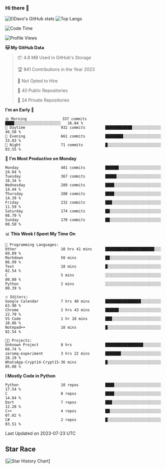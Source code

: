 ### Hi there 👋
![ElDavo's GitHub stats](https://github-readme-stats.vercel.app/api?username=ElDavoo&show_icons=true&theme=chartreuse-dark)
![Top Langs](https://github-readme-stats.vercel.app/api/top-langs/?username=ElDavoo&theme=chartreuse-dark&layout=compact)

<!--START_SECTION:waka-->
![Code Time](http://img.shields.io/badge/Code%20Time-125%20hrs%2055%20mins-blue)

![Profile Views](http://img.shields.io/badge/Profile%20Views-2-blue)

**🐱 My GitHub Data** 

> 📦 4.8 MB Used in GitHub's Storage 
 > 
> 🏆 841 Contributions in the Year 2023
 > 
> 🚫 Not Opted to Hire
 > 
> 📜 40 Public Repositories 
 > 
> 🔑 24 Private Repositories 
 > 
**I'm an Early 🐤** 

```text
🌞 Morning                337 commits         ████░░░░░░░░░░░░░░░░░░░░░   16.84 % 
🌆 Daytime                932 commits         ████████████░░░░░░░░░░░░░   46.58 % 
🌃 Evening                661 commits         ████████░░░░░░░░░░░░░░░░░   33.03 % 
🌙 Night                  71 commits          █░░░░░░░░░░░░░░░░░░░░░░░░   03.55 % 
```
📅 **I'm Most Productive on Monday** 

```text
Monday                   481 commits         ██████░░░░░░░░░░░░░░░░░░░   24.04 % 
Tuesday                  367 commits         █████░░░░░░░░░░░░░░░░░░░░   18.34 % 
Wednesday                289 commits         ████░░░░░░░░░░░░░░░░░░░░░   14.44 % 
Thursday                 288 commits         ████░░░░░░░░░░░░░░░░░░░░░   14.39 % 
Friday                   232 commits         ███░░░░░░░░░░░░░░░░░░░░░░   11.59 % 
Saturday                 174 commits         ██░░░░░░░░░░░░░░░░░░░░░░░   08.70 % 
Sunday                   170 commits         ██░░░░░░░░░░░░░░░░░░░░░░░   08.50 % 
```


📊 **This Week I Spent My Time On** 

```text
💬 Programming Languages: 
Other                    10 hrs 41 mins      ██████████████████████░░░   89.09 % 
Markdown                 50 mins             ██░░░░░░░░░░░░░░░░░░░░░░░   06.99 % 
Text                     18 mins             █░░░░░░░░░░░░░░░░░░░░░░░░   02.54 % 
C                        5 mins              ░░░░░░░░░░░░░░░░░░░░░░░░░   00.80 % 
Python                   2 mins              ░░░░░░░░░░░░░░░░░░░░░░░░░   00.39 % 

🔥 Editors: 
Google Calendar          7 hrs 40 mins       ████████████████░░░░░░░░░   63.90 % 
Chrome                   2 hrs 43 mins       ██████░░░░░░░░░░░░░░░░░░░   22.70 % 
VS Code                  1 hr 18 mins        ███░░░░░░░░░░░░░░░░░░░░░░   10.86 % 
Notepad++                18 mins             █░░░░░░░░░░░░░░░░░░░░░░░░   02.54 % 

🐱‍💻 Projects: 
Unknown Project          8 hrs               █████████████████░░░░░░░░   66.74 % 
zeromq-experiment        3 hrs 22 mins       ███████░░░░░░░░░░░░░░░░░░   28.19 % 
WhatsApp-Crypt14-Crypt15-36 mins             █░░░░░░░░░░░░░░░░░░░░░░░░   05.08 % 
```

**I Mostly Code in Python** 

```text
Python                   10 repos            ████░░░░░░░░░░░░░░░░░░░░░   17.54 % 
C                        8 repos             ████░░░░░░░░░░░░░░░░░░░░░   14.04 % 
Dart                     7 repos             ███░░░░░░░░░░░░░░░░░░░░░░   12.28 % 
C++                      4 repos             ██░░░░░░░░░░░░░░░░░░░░░░░   07.02 % 
C#                       2 repos             █░░░░░░░░░░░░░░░░░░░░░░░░   03.51 % 
```




 Last Updated on 2023-07-23 UTC
<!--END_SECTION:waka-->

## Star Race

[![Star History Chart](https://api.star-history.com/svg?repos=ElDavoo/WhatsApp-Crypt14-Crypt15-Decrypter,ElDavoo/TuringOS,EliteAndroidApps/WhatsApp-Crypt12-Decrypter,KnugiHK/Whatsapp-Chat-Exporter&type=Date)]

